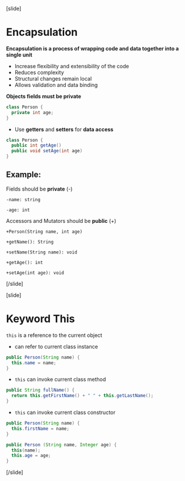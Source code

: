 [slide]
# Encapsulation

**Encapsulation is a process of wrapping code and data together into a single unit**
- Increase flexibility and extensibility of the code
- Reduces complexity
- Structural changes remain local
- Allows validation and data binding

**Objects fields must be private**

```java
class Person {
  private int age;
} 
```
- Use **getters** and **setters** for **data access**

```java
class Person {
  public int getAge()
  public void setAge(int age)
}
```
## Example:

Fields should be **private** (-)

`-name: string`

`-age: int`

Accessors and Mutators should be **public** (+)

`+Person(String name, int age)`

`+getName(): String`

`+setName(String name): void`

`+getAge(): int`

`+setAge(int age): void`

[/slide]

[slide]
# Keyword This 

`this` is a reference to the current object
- can refer to current class instance

```java
public Person(String name) {
  this.name = name;
}
```

- `this` can invoke current class method

```java
public String fullName() {
  return this.getFirstName() + " " + this.getLastName();
}
```

- `this` can invoke current class constructor

```java
public Person(String name) {
  this.firstName = name;
}
```
```java
public Person (String name, Integer age) {
  this(name);
  this.age = age;
}
```



[/slide]
